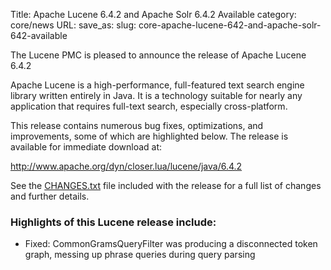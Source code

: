 Title: Apache Lucene 6.4.2 and Apache Solr 6.4.2 Available
category: core/news
URL: 
save_as: 
slug: core-apache-lucene-642-and-apache-solr-642-available

The Lucene PMC is pleased to announce the release of Apache Lucene 6.4.2

Apache Lucene is a high-performance, full-featured text search engine
library written entirely in Java. It is a technology suitable for nearly
any application that requires full-text search, especially cross-platform.

This release contains numerous bug fixes, optimizations, and
improvements, some of which are highlighted below.
The release is available for immediate download at:

  <http://www.apache.org/dyn/closer.lua/lucene/java/6.4.2>

See the [CHANGES.txt](/core/6_4_2/changes/Changes.html) file included with the
release for a full list of changes and further details.

### Highlights of this Lucene release include:

  * Fixed: CommonGramsQueryFilter was producing a disconnected token graph, messing up phrase queries during query parsing

